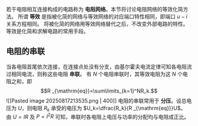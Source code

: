 若干电阻相互连接构成的电路称为 **电阻网络**。本节将讨论电阻网络的等效化简方法。
所谓 **等效** 是指被化简的网络与等效网络的对应端口特性相同，即端口 $u-i$ 关系方程相同。
将被化简的网络用等效网络替代之后，不改变外部电路的特性。
等效是化简和求解电路的常用手段。
## 电阻的串联
当各电阻首尾依次连接，在连接点处没有分支，由基尔霍夫电流定律可知各电阻流过相同电流，则称这些电阻 **串联**。
有 $N$ 个电阻串联时，其等效电阻为这 $N$ 个电阻之和，即 $$R _{\mathrm{eq}}=\sum\limits_{k=1}^NR_k.$$![[Pasted image 20250817213535.png | 400]]
电阻的串联常用于 **分压**。设总电压为 $U$，则电阻 $R_k$ 承受的电压为 $U_k=\dfrac{R_k}{R _{\mathrm{eq}}}U$。
由 $U=IR$ 及 $P=I^2R$ 可知，串联时各电阻上电压与功率的分配均与电阻成正比。
